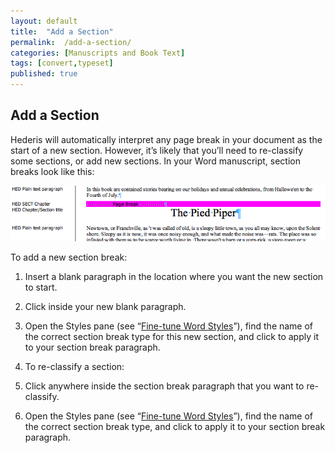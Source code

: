 ```yaml
---
layout: default
title:  "Add a Section"
permalink:  /add-a-section/
categories: [Manuscripts and Book Text]
tags: [convert,typeset]
published: true
---
```


<section data-type="chapter" class="hsecchapter" data-hederis-type="hsecchapter" id="add-a-section" data-pi-attrs="id: add-a-section; data-tags: convert,typeset;" role="doc-chapter" data-tags="convert,typeset" data-author-name=" " data-book-title=" " title="Add a Section"><h1 data-hederis-type="hblkchaptitle" class="hblkchaptitle" id="prh6PNYtD">Add a Section</h1>
    <p class="hblkp" data-hederis-type="hblkp" id="pYyVfRUpe">Hederis will automatically interpret any page break in your document as the start of a new section. However, it&#8217;s likely that you&#8217;ll need to re-classify some sections, or add new sections. In your Word manuscript, section breaks look like this:</p>
    <img data-hederis-type="hblkimg" class="hblkimg" id="plnMl3NTb" src="/images/sectbr.png"/>
    <p class="hblkp" data-hederis-type="hblkp" id="pPUJAglLu">To add a new section break:</p>
    <ol class="hwprnumlist" data-hederis-type="hwprnumlist" id="phPrBryKm"><li class="hblkoli" data-hederis-type="hblkoli" id="lin8pk8RVR"><p class="hblkoli" data-hederis-type="hblklip" id="p4XbKR5cR">Insert a blank paragraph in the location where you want the new section to start.</p></li>
    <li class="hblkoli" data-hederis-type="hblkoli" id="li460AkkUk"><p class="hblkoli" data-hederis-type="hblklip" id="puWhYVnGh">Click inside your new blank paragraph.</p></li>
    <li class="hblkoli" data-hederis-type="hblkoli" id="li7HZ7bt6T"><p class="hblkoli" data-hederis-type="hblklip" id="pXTg2sgcK">Open the Styles pane (see &#8220;<a href="{% post_url 2019-08-31-15-Fine-tuneWordStyles %}"><span class="Hyperlink">Fine-tune Word Styles</span></a>&#8221;), find the name of the correct section break type for this new section, and click to apply it to your section break paragraph.</p></li>
    <li class="hblkoli" data-hederis-type="hblkoli" id="lijGBGcpH6"><p class="hblkoli" data-hederis-type="hblklip" id="p5Jd2tVv9">To re-classify a section:</p></li>
    <li class="hblkoli" data-hederis-type="hblkoli" id="liwEXfR2Li"><p class="hblkoli" data-hederis-type="hblklip" id="p14Qxk2g1">Click anywhere inside the section break paragraph that you want to re-classify.</p></li>
    <li class="hblkoli" data-hederis-type="hblkoli" id="liIjhGOvMw"><p class="hblkoli" data-hederis-type="hblklip" id="pSnkgBoAw">Open the Styles pane (see &#8220;<a href="{% post_url 2019-08-31-15-Fine-tuneWordStyles %}"><span class="Hyperlink">Fine-tune Word Styles</span></a>&#8221;), find the name of the correct section break type, and click to apply it to your section break paragraph.</p></li>
    </ol>
    </section>
    